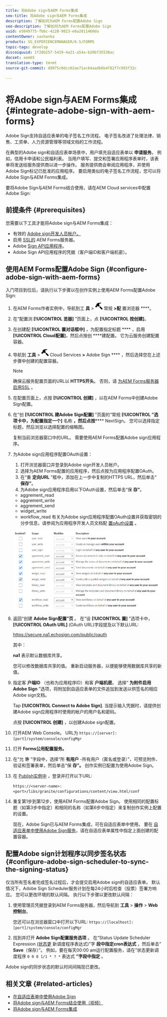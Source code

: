 ```yaml
---
title: 将Adobe sign与AEM Forms集成
seo-title: 将Adobe sign与AEM Forms集成
description: 了解如何为AEM Forms配置Adobe Sign
seo-description: 了解如何为AEM Forms配置Adobe Sign
uuid: e5049775-fb6c-4228-9823-e6a2811460da
contentOwner: sashanka
products: SG_EXPERIENCEMANAGER/6.5/FORMS
topic-tags: develop
discoiquuid: 1f28b257-5419-4a21-a54a-b20bf35530ac
docset: aem65
translation-type: tm+mt
source-git-commit: d9975c0dcc02ae71ac64aadb6b4f82f7c993f32c

---
```



# 将Adobe sign与AEM Forms集成{#integrate-adobe-sign-with-aem-forms}

Adobe Sign支持自适应表单的电子签名工作流程。 电子签名改进了处理法律、销售、工资单、人力资源管理等领域文档的工作流程。

在典型的Adobe sign和自适应表单场景中，用户填充自适应表单以 **申请服务**。 例如，信用卡申请和公民福利表。 当用户填写、提交和签署应用程序表单时，该表单将发送给服务提供商以进一步操作。 服务提供商会审阅应用程序，并使用Adobe Sign标记已批准的应用程序。 要启用类似的电子签名工作流程，您可以将Adobe Sign与AEM Forms集成。

要将Adobe Sign与AEM Forms结合使用，请在AEM Cloud services中配置Adobe Sign:

## 前提条件 {#prerequisites}

您需要以下工具才能将Adobe sign与AEM Forms集成：

* 有效的 [Adobe sign开发人员帐户。](https://acrobat.adobe.com/us/en/why-adobe/developer-form.html)
* 启用 [SSL的](/help/sites-administering/ssl-by-default.md) AEM Forms服务器。
* Adobe [Sign API应用程序](https://www.adobe.io/apis/documentcloud/sign/docs.html#!adobedocs/adobe-sign/master/gstarted/create_app.md)。
* Adobe Sign API应用程序的凭据（客户端ID和客户端机密）。

## 使用AEM Forms配置Adobe Sign {#configure-adobe-sign-with-aem-forms}

入门项目到位后，请执行以下步骤以在创作实例上使用AEM Forms配置Adobe Sign:

1. 在AEM Forms作者实例中，导航到工 **具** > ![](assets/hammer.png) 常规 **>配** 置浏览器 ****。
1. 在“配置浏 **[!UICONTROL 览器]** ”页面上，点 **[!UICONTROL 按创建]**。
1. 在创建配 **[!UICONTROL 置对话框中]** ，为配置指定标题 **** ，启用 **[!UICONTROL Cloud配置]**，然后点按创 ****&#x200B;建配置。 它为云服务创建配置容器。
1. 导航到 **工具** > ![](assets/hammer.png) Cloud Services **>** Adobe Sign **** ，然后选择您在上述步骤中创建的配置容器。

   >[!NOTE]
   >
   >确保云服务配置页面的URL以 **HTTPS开头**。 否则，请 [为AEM Forms服务器启用SSL](/help/sites-administering/ssl-by-default.md) 。

1. 在配置页面上，点按 **[!UICONTROL 创建]** ，以在AEM Forms中创建Adobe Sign配置。
1. 在“创 **[!UICONTROL 建Adobe Sign配置]** ”页面的“常规 **[!UICONTROL ”选项卡中，为配置指定一个]** 名称 **，然后点按****** NextSign。 您可以选择指定标题，然后浏览以选择配置的缩略图。

   复制当前浏览器窗口中的URL。 需要使用AEM Forms配置Adobe sign应用程序。

1. 为Adobe sign应用程序配置OAuth设置：

   1. 打开浏览器窗口并登录到Adobe sign开发人员帐户。
   1. 选择为AEM Forms配置的应用程序，然后点按为应用程序配置OAuth。
   1. 在“重 **定向URL** ”框中，添加在上一步中复制的HTTPS URL，然后单击“ **保存”**。
   1. 为Adobe sign应用程序启用以下OAuth设置，然后单击“保 **存”**。
   * aggrement_read
   * aggrement_write
   * aggrement_send
   * widget_write
   * workflow_read
   有关为Adobe sign应用程序配置OAuth设置并获取密钥的分步信息，请参阅为应用程序开发人员文档配 [置oAuth设置](https://www.adobe.io/apis/documentcloud/sign/docs.html#!adobeio/adobeio-documentation/master/sign/gstarted/configure_oauth.md) 。

   ![OAuth配置](assets/oauthconfig_new.png)

1. 返回“创建 **Adobe Sign配置”页** 。 在“设 **[!UICONTROL 置]** ”选项卡中， **[!UICONTROL OAuth URL]** (OAuth URL)字段提及以下默认URL:

   https://secure.na1.echosign.com/public/oauth

   其中：

   **na1** 表示默认数据库共享。

   您可以修改数据库共享的值。 重新启动服务器，以便能够使用数据库共享的新值。

1. 指定客 **户端ID** （也称为应用程序ID）和客 **户端机密**。 选择“ **为附件启用Adobe Sign** ”选项，将附加到自适应表单的文件追加到发送以供签名的相应Adobe sign文档。

   Tap **[!UICONTROL Connect to Adobe Sign]**. 当提示输入凭据时，请提供创建Adobe sign应用程序时使用的帐户的用户名和密码。

   点按 **[!UICONTROL 创建]** ，以创建Adobe sign配置。

1. 打开AEM Web Console。 URL为 `https://[server]:[port]/system/console/configMgr`
1. 打开 **Forms公用配置服务。**
1. 在“允 **许** ”字段中，选择“所 **有用户** -所有用户（匿名或登录）”，可预览附件、验证和签署表单，然后单击“保 **存”。** 创作实例已配置为使用Adobe Sign。
1. 在 [Publish实例中](/help/sites-deploying/deploy.md) ，登录并打开以下URL:

   `https://<server-name>:<port>/libs/granite/configurations/content/view.html/conf`

1. 重复第1步到第12步，使用AEM Forms配置Adobe Sign。 使用相同的配置标题（如第3步中指定）和相同的名称（如第6步中指定）来复制创作实例上配置的设置。

   现在，Adobe Sign已与AEM Forms集成，可在自适应表单中使用。 要在 [自适应表单中使用Adobe Sign服务](../../forms/using/working-with-adobe-sign.md#configure-adobe-sign-for-an-adaptive-form)，请在自适应表单属性中指定上面创建的配置容器。

## 配置Adobe sign计划程序以同步签名状态 {#configure-adobe-sign-scheduler-to-sync-the-signing-status}

仅当所有签名者完成签名过程后，才会提交启用Adobe sign的自适应表单。 默认情况下，Adobe Sign Scheduler服务计划在每24小时后检查（投票）签署方响应。 您可以更改环境的默认间隔。 执行以下步骤以更改默认间隔：

1. 使用管理员凭据登录到AEM Forms服务器，然后导航到 **工具** > **操作** > **Web控制台**。

   您还可以在浏览器窗口中打开以下URL:
   `https://[localhost]:[port]/system/console/configMgr`

1. 找到并打开 **Adobe Sign配置服务选项** 。 在“Status Update Scheduler Expression [(状态更](https://en.wikipedia.org/wiki/Cron#CRON_expression) 新调度程序表达式)”字 **段中指定cron表达式** ，然后单击“ **Save**（保存）”。 例如，要在每天00:00 am运行配置服务，请在“状态更新调度程序 `0 0 0 1/1 * ? *` 表达式 **”字段中指定** 。

Adobe sign的同步状态的默认时间间隔现已更改。

## 相关文章 {#related-articles}

* [在自适应表单中使用Adobe Sign](../../forms/using/working-with-adobe-sign.md)
* [将Adobe sign与AEM Forms结合使用（视频）](https://helpx.adobe.com/experience-manager/kt/forms/using/adobe-sign-integration-feature-video.html)
* [将Adobe sign与AEM Forms集成](../../forms/using/adobe-sign-integration-adaptive-forms.md)


